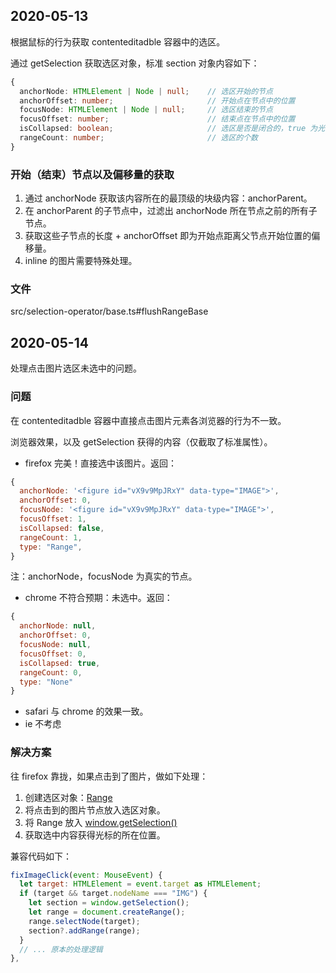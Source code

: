 ## 2020-05-13

根据鼠标的行为获取 contenteditadble 容器中的选区。

通过 getSelection 获取选区对象，标准 section 对象内容如下：

```typescript
{
  anchorNode: HTMLElement | Node | null;    // 选区开始的节点
  anchorOffset: number;                     // 开始点在节点中的位置
  focusNode: HTMLElement | Node | null;     // 选区结束的节点
  focusOffset: number;                      // 结束点在节点中的位置
  isCollapsed: boolean;                     // 选区是否是闭合的，true 为光标，false 为选区
  rangeCount: number;                       // 选区的个数
}
```

### 开始（结束）节点以及偏移量的获取

1. 通过 anchorNode 获取该内容所在的最顶级的块级内容：anchorParent。
2. 在 anchorParent 的子节点中，过滤出 anchorNode 所在节点之前的所有子节点。
3. 获取这些子节点的长度 + anchorOffset 即为开始点距离父节点开始位置的偏移量。
4. inline 的图片需要特殊处理。

### 文件

src/selection-operator/base.ts#flushRangeBase

## 2020-05-14

处理点击图片选区未选中的问题。

### 问题

在 contenteditadble 容器中直接点击图片元素各浏览器的行为不一致。

浏览器效果，以及 getSelection 获得的内容（仅截取了标准属性）。

- firefox 完美！直接选中该图片。返回：

```javascript
{
  anchorNode: '<figure id="vX9v9MpJRxY" data-type="IMAGE">',
  anchorOffset: 0,
  focusNode: '<figure id="vX9v9MpJRxY" data-type="IMAGE">',
  focusOffset: 1,
  isCollapsed: false,
  rangeCount: 1,
  type: "Range",
}
```
注：anchorNode，focusNode 为真实的节点。

- chrome 不符合预期：未选中。返回：

```javascript
{
  anchorNode: null,
  anchorOffset: 0,
  focusNode: null,
  focusOffset: 0,
  isCollapsed: true,
  rangeCount: 0,
  type: "None"
}
```

- safari 与 chrome 的效果一致。
- ie 不考虑

### 解决方案

往 firefox 靠拢，如果点击到了图片，做如下处理：

1. 创建选区对象：[Range](https://developer.mozilla.org/zh-CN/docs/Web/API/Range/Range)
2. 将点击到的图片节点放入选区对象。
3. 将 Range 放入 [window.getSelection()](https://developer.mozilla.org/zh-CN/docs/Web/API/Selection)
4. 获取选中内容获得光标的所在位置。

兼容代码如下：

```javascript
fixImageClick(event: MouseEvent) {
  let target: HTMLElement = event.target as HTMLElement;
  if (target && target.nodeName === "IMG") {
    let section = window.getSelection();
    let range = document.createRange();
    range.selectNode(target);
    section?.addRange(range);
  }
  // ... 原本的处理逻辑
},
```